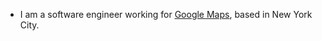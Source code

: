 - I am a software engineer working for [Google Maps](http://maps.google.com/), based in New York City.

<!---
nadesai/nadesai is a ✨ special ✨ repository because its `README.md` (this file) appears on your GitHub profile.
You can click the Preview link to take a look at your changes.
--->
